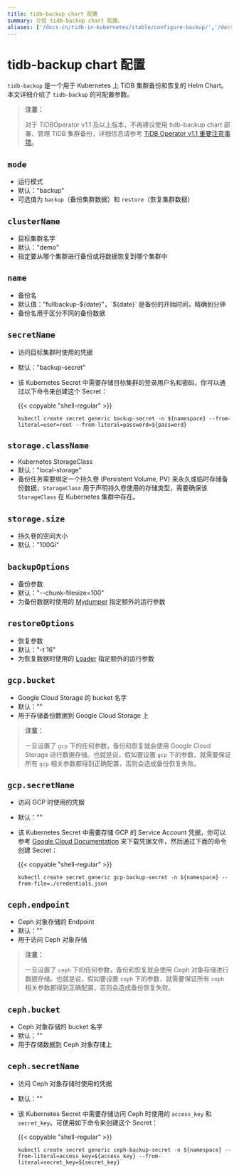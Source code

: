 ```yaml
---
title: tidb-backup chart 配置
summary: 介绍 tidb-backup chart 配置。
aliases: ['/docs-cn/tidb-in-kubernetes/stable/configure-backup/','/docs-cn/tidb-in-kubernetes/v1.1/configure-backup/']
---
```


# tidb-backup chart 配置

`tidb-backup` 是一个用于 Kubernetes 上 TiDB 集群备份和恢复的 Helm Chart。本文详细介绍了 `tidb-backup` 的可配置参数。

> **注意：**
>
> 对于 TiDBOperator v1.1 及以上版本，不再建议使用 tidb-backup chart 部署、管理 TiDB 集群备份，详细信息请参考 [TiDB Operator v1.1 重要注意事项](notes-tidb-operator-v1.1.md)。

## `mode`

+ 运行模式
+ 默认："backup"
+ 可选值为 `backup`（备份集群数据）和 `restore`（恢复集群数据）

## `clusterName`

+ 目标集群名字
+ 默认："demo"
+ 指定要从哪个集群进行备份或将数据恢复到哪个集群中

## `name`

+ 备份名
+ 默认值："fullbackup-${date}"，`${date}` 是备份的开始时间，精确到分钟
+ 备份名用于区分不同的备份数据

## `secretName`

+ 访问目标集群时使用的凭据
+ 默认："backup-secret"
+ 该 Kubernetes Secret 中需要存储目标集群的登录用户名和密码，你可以通过以下命令来创建这个 Secret：

    {{< copyable "shell-regular" >}}

    ```shell
    kubectl create secret generic backup-secret -n ${namespace} --from-literal=user=root --from-literal=password=${password}
    ```

## `storage.className`

+ Kubernetes StorageClass
+ 默认："local-storage"
+ 备份任务需要绑定一个持久卷 (Persistent Volume, PV) 来永久或临时存储备份数据，`StorageClass` 用于声明持久卷使用的存储类型，需要确保该 `StorageClass` 在 Kubernetes 集群中存在。

## `storage.size`

+ 持久卷的空间大小
+ 默认："100Gi"

## `backupOptions`

+ 备份参数
+ 默认："--chunk-filesize=100"
+ 为备份数据时使用的 [Mydumper](https://github.com/maxbube/mydumper/blob/master/docs/mydumper_usage.rst#options) 指定额外的运行参数

## `restoreOptions`

+ 恢复参数
+ 默认："-t 16"
+ 为恢复数据时使用的 [Loader](https://pingcap.com/docs-cn/stable/loader-overview/) 指定额外的运行参数

## `gcp.bucket`

+ Google Cloud Storage 的 bucket 名字
+ 默认：""
+ 用于存储备份数据到 Google Cloud Storage 上

> **注意：**
>
> 一旦设置了 `gcp` 下的任何参数，备份和恢复就会使用 Google Cloud Storage 进行数据存储。也就是说，假如要设置 `gcp` 下的参数，就需要保证所有 `gcp` 相关参数都得到正确配置，否则会造成备份恢复失败。

## `gcp.secretName`

+ 访问 GCP 时使用的凭据
+ 默认：""
+ 该 Kubernetes Secret 中需要存储 GCP 的 Service Account 凭据，你可以参考 [Google Cloud Documentation](https://cloud.google.com/docs/authentication/production#obtaining_and_providing_service_account_credentials_manually) 来下载凭据文件，然后通过下面的命令创建 Secret：

    {{< copyable "shell-regular" >}}

    ```shell
    kubectl create secret generic gcp-backup-secret -n ${namespace} --from-file=./credentials.json
    ```

## `ceph.endpoint`

+ Ceph 对象存储的 Endpoint
+ 默认：""
+ 用于访问 Ceph 对象存储

> **注意：**
>
> 一旦设置了 `ceph` 下的任何参数，备份和恢复就会使用 Ceph 对象存储进行数据存储。也就是说，假如要设置 `ceph` 下的参数，就需要保证所有 `ceph` 相关参数都得到正确配置，否则会造成备份恢复失败。

## `ceph.bucket`

+ Ceph 对象存储的 bucket 名字
+ 默认：""
+ 用于存储数据到 Ceph 对象存储上

## `ceph.secretName`

+ 访问 Ceph 对象存储时使用的凭据
+ 默认：""
+ 该 Kubernetes Secret 中需要存储访问 Ceph 时使用的 `access_key` 和 `secret_key`。可使用如下命令来创建这个 Secret：

    {{< copyable "shell-regular" >}}

    ```shell
    kubectl create secret generic ceph-backup-secret -n ${namespace} --from-literal=access_key=${access_key} --from-literal=secret_key=${secret_key}
    ```
